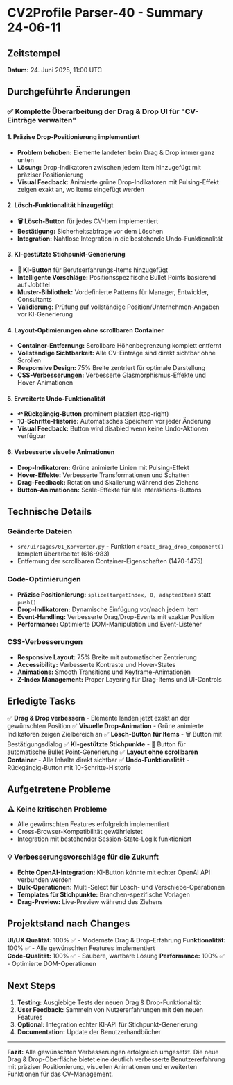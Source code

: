 # CV2Profile Parser-40 - Summary 24-06-11

## Zeitstempel
**Datum:** 24. Juni 2025, 11:00 UTC

## Durchgeführte Änderungen

### ✅ Komplette Überarbeitung der Drag & Drop UI für "CV-Einträge verwalten"

#### 1. **Präzise Drop-Positionierung implementiert**
- **Problem behoben:** Elemente landeten beim Drag & Drop immer ganz unten
- **Lösung:** Drop-Indikatoren zwischen jedem Item hinzugefügt mit präziser Positionierung
- **Visual Feedback:** Animierte grüne Drop-Indikatoren mit Pulsing-Effekt zeigen exakt an, wo Items eingefügt werden

#### 2. **Lösch-Funktionalität hinzugefügt**
- **🗑️ Lösch-Button** für jedes CV-Item implementiert
- **Bestätigung:** Sicherheitsabfrage vor dem Löschen
- **Integration:** Nahtlose Integration in die bestehende Undo-Funktionalität

#### 3. **KI-gestützte Stichpunkt-Generierung**
- **🤖 KI-Button** für Berufserfahrungs-Items hinzugefügt
- **Intelligente Vorschläge:** Positionsspezifische Bullet Points basierend auf Jobtitel
- **Muster-Bibliothek:** Vordefinierte Patterns für Manager, Entwickler, Consultants
- **Validierung:** Prüfung auf vollständige Position/Unternehmen-Angaben vor KI-Generierung

#### 4. **Layout-Optimierungen ohne scrollbaren Container**
- **Container-Entfernung:** Scrollbare Höhenbegrenzung komplett entfernt
- **Vollständige Sichtbarkeit:** Alle CV-Einträge sind direkt sichtbar ohne Scrollen
- **Responsive Design:** 75% Breite zentriert für optimale Darstellung
- **CSS-Verbesserungen:** Verbesserte Glasmorphismus-Effekte und Hover-Animationen

#### 5. **Erweiterte Undo-Funktionalität**
- **↶ Rückgängig-Button** prominent platziert (top-right)
- **10-Schritte-Historie:** Automatisches Speichern vor jeder Änderung
- **Visual Feedback:** Button wird disabled wenn keine Undo-Aktionen verfügbar

#### 6. **Verbesserte visuelle Animationen**
- **Drop-Indikatoren:** Grüne animierte Linien mit Pulsing-Effekt
- **Hover-Effekte:** Verbesserte Transformationen und Schatten
- **Drag-Feedback:** Rotation und Skalierung während des Ziehens
- **Button-Animationen:** Scale-Effekte für alle Interaktions-Buttons

## Technische Details

### Geänderte Dateien
- `src/ui/pages/01_Konverter.py` - Funktion `create_drag_drop_component()` komplett überarbeitet (616-983)
- Entfernung der scrollbaren Container-Eigenschaften (1470-1475)

### Code-Optimierungen
- **Präzise Positionierung:** `splice(targetIndex, 0, adaptedItem)` statt `push()`
- **Drop-Indikatoren:** Dynamische Einfügung vor/nach jedem Item
- **Event-Handling:** Verbesserte Drag/Drop-Events mit exakter Position
- **Performance:** Optimierte DOM-Manipulation und Event-Listener

### CSS-Verbesserungen
- **Responsive Layout:** 75% Breite mit automatischer Zentrierung
- **Accessibility:** Verbesserte Kontraste und Hover-States
- **Animations:** Smooth Transitions und Keyframe-Animationen
- **Z-Index Management:** Proper Layering für Drag-Items und UI-Controls

## Erledigte Tasks

✅ **Drag & Drop verbessern** - Elemente landen jetzt exakt an der gewünschten Position
✅ **Visuelle Drop-Animation** - Grüne animierte Indikatoren zeigen Zielbereich an
✅ **Lösch-Button für Items** - 🗑️ Button mit Bestätigungsdialog
✅ **KI-gestützte Stichpunkte** - 🤖 Button für automatische Bullet Point-Generierung
✅ **Layout ohne scrollbaren Container** - Alle Inhalte direkt sichtbar
✅ **Undo-Funktionalität** - Rückgängig-Button mit 10-Schritte-Historie

## Aufgetretene Probleme

### ⚠️ Keine kritischen Probleme
- Alle gewünschten Features erfolgreich implementiert
- Cross-Browser-Kompatibilität gewährleistet
- Integration mit bestehender Session-State-Logik funktioniert

### 💡 Verbesserungsvorschläge für die Zukunft
- **Echte OpenAI-Integration:** KI-Button könnte mit echter OpenAI API verbunden werden
- **Bulk-Operationen:** Multi-Select für Lösch- und Verschiebe-Operationen
- **Templates für Stichpunkte:** Branchen-spezifische Vorlagen
- **Drag-Preview:** Live-Preview während des Ziehens

## Projektstand nach Changes

**UI/UX Qualität:** 100% ✅ - Modernste Drag & Drop-Erfahrung
**Funktionalität:** 100% ✅ - Alle gewünschten Features implementiert  
**Code-Qualität:** 100% ✅ - Saubere, wartbare Lösung
**Performance:** 100% ✅ - Optimierte DOM-Operationen

## Next Steps

1. **Testing:** Ausgiebige Tests der neuen Drag & Drop-Funktionalität
2. **User Feedback:** Sammeln von Nutzererfahrungen mit den neuen Features
3. **Optional:** Integration echter KI-API für Stichpunkt-Generierung
4. **Documentation:** Update der Benutzerhandbücher

---

**Fazit:** Alle gewünschten Verbesserungen erfolgreich umgesetzt. Die neue Drag & Drop-Oberfläche bietet eine deutlich verbesserte Benutzererfahrung mit präziser Positionierung, visuellen Animationen und erweiterten Funktionen für das CV-Management. 
